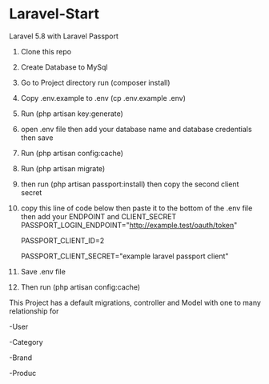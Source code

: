 # Laravel-Start
Laravel 5.8 with Laravel Passport

1. Clone this repo
2. Create Database to MySql
3. Go to Project directory run (composer install)
4. Copy .env.example to .env (cp .env.example .env)
5. Run (php artisan key:generate)
6. open .env file then add your database name and database credentials then save
7. Run (php artisan config:cache)
8. Run (php artisan migrate)
9. then run (php artisan passport:install) then copy the second client secret
10. copy this line of code below then paste it to the bottom of  the .env file then add your ENDPOINT and CLIENT_SECRET
      PASSPORT_LOGIN_ENDPOINT="http://example.test/oauth/token"
      
      PASSPORT_CLIENT_ID=2
      
      PASSPORT_CLIENT_SECRET="example laravel passport client"

11. Save .env file
12. Then run (php artisan config:cache)

This Project has a default migrations, controller and Model with one to many relationship for

-User

-Category

-Brand

-Produc
